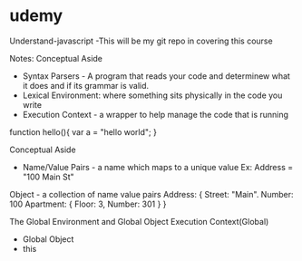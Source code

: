 # udemy

Understand-javascript
-This will be my git repo in covering this course

Notes:
Conceptual Aside
- Syntax Parsers - A program that reads your code and determinew what it does and if its grammar is valid. 
- Lexical Environment: where something sits physically in the code you write
- Execution Context - a wrapper to help manage the code that is running

function hello(){
var a = "hello world";
}

Conceptual Aside
- Name/Value Pairs - a name which maps to a unique value
Ex: Address = "100 Main St"

Object - a collection of name value pairs
Address: {
    Street: "Main".
    Number: 100
    Apartment: {
        Floor: 3,
        Number: 301
    }
}

The Global Environment and Global Object
Execution Context(Global)

- Global Object
- this